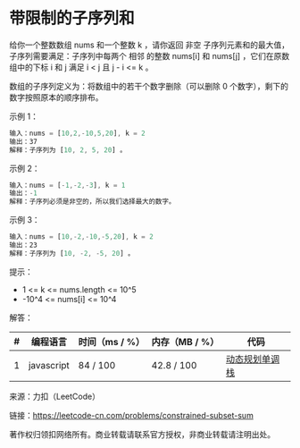 # 带限制的子序列和

给你一个整数数组 nums 和一个整数 k ，请你返回 非空 子序列元素和的最大值，子序列需要满足：子序列中每两个 相邻 的整数 nums[i] 和 nums[j] ，它们在原数组中的下标 i 和 j 满足 i < j 且 j - i <= k 。

数组的子序列定义为：将数组中的若干个数字删除（可以删除 0 个数字），剩下的数字按照原本的顺序排布。

示例 1：

``` javascript
输入：nums = [10,2,-10,5,20], k = 2
输出：37
解释：子序列为 [10, 2, 5, 20] 。
```

示例 2：

``` javascript
输入：nums = [-1,-2,-3], k = 1
输出：-1
解释：子序列必须是非空的，所以我们选择最大的数字。
```

示例 3：

``` javascript
输入：nums = [10,-2,-10,-5,20], k = 2
输出：23
解释：子序列为 [10, -2, -5, 20] 。
```

提示：

- 1 <= k <= nums.length <= 10^5
- -10^4 <= nums[i] <= 10^4

解答：

**#**|**编程语言**|**时间（ms / %）**|**内存（MB / %）**|**代码**
--|--|--|--|--
1|javascript|84 / 100|42.8 / 100|[动态规划单调栈](./javascript/ac_v1.js)

来源：力扣（LeetCode）

链接：https://leetcode-cn.com/problems/constrained-subset-sum

著作权归领扣网络所有。商业转载请联系官方授权，非商业转载请注明出处。
